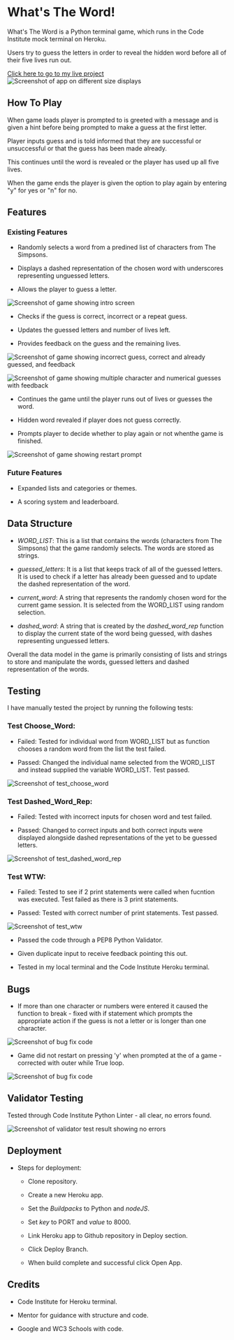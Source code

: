 # What's The Word!

What's The Word is a Python terminal game, which runs in the Code Institute mock terminal on Heroku.

Users try to guess the letters in order to reveal the hidden word before all of their five lives run out.

[Click here to go to my live project](https://whats-the-word-e1699aaf9ca6.herokuapp.com/)
![Screenshot of app on different size displays](images/Heroku-P3-Responsiveness.png)

## How To Play

When game loads player is prompted to is greeted with a message and is given a hint before being prompted to make a guess at the first letter.

Player inputs guess and is told informed that they are successful or unsuccessful or that the guess has been made already.

This continues until the word is revealed or the player has used up all five lives.

When the game ends the player is given the option to play again by entering "y" for yes or "n" for no.

## Features

### Existing Features

- Randomly selects a word from a predined list of characters from The Simpsons.

- Displays a dashed representation of the chosen word with underscores representing unguessed letters.

- Allows the player to guess a letter.

![Screenshot of game showing intro screen](images/Shot-of-game1-1_1.jpg)

- Checks if the guess is correct, incorrect or a repeat guess.

- Updates the guessed letters and number of lives left.

- Provides feedback on the guess and the remaining lives.

![Screenshot of game showing incorrect guess, correct and already guessed, and feedback](images/Shot-of-game2_1.jpg)

![Screenshot of game showing multiple character and numerical guesses with feedback](images/Shot-of-game4_1.jpg)


- Continues the game until the player runs out of lives or guesses the word.

- Hidden word revealed if player does not guess correctly.

- Prompts player to decide whether to play again or not whenthe game is finished.

![Screenshot of game showing restart prompt](images/Shot-of-game3_1.jpg)

### Future Features

- Expanded lists and categories or themes.

- A scoring system and leaderboard.

## Data Structure

- _WORD_LIST_: This is a list that contains the words (characters from The Simpsons) that the game randomly selects. The words are stored as strings.

- _guessed_letters_: It is a list that keeps track of all of the guessed letters. It is used to check if a letter has already been guessed and to update the dashed representation of the word.

- _current_word_: A string that represents the randomly chosen word for the current game session. It is selected from the WORD_LIST using random selection.

- _dashed_word_: A string that is created by the _dashed_word_rep_ function to display the current state of the word being guessed, with dashes representing unguessed letters.

Overall the data model in the game is primarily consisting of lists and strings to store and manipulate the words, guessed letters and dashed representation of the words.

## Testing

I have manually tested the project by running the following tests:

### Test Choose_Word:

- Failed: Tested for individual word from WORD_LIST but as function chooses a random word from the list the test failed.

- Passed: Changed the individual name selected from the WORD_LIST and instead supplied the variable WORD_LIST. Test passed.

![Screenshot of test_choose_word](images/test_choose_word.jpg)

### Test Dashed_Word_Rep:

- Failed: Tested with incorrect inputs for chosen word and test failed.

- Passed: Changed to correct inputs and both correct inputs were displayed alongside dashed representations of the yet to be guessed letters.


![Screenshot of test_dashed_word_rep](images/test_dashed_word_rep.jpg)

### Test WTW:

- Failed: Tested to see if 2 print statements were called when fucntion was executed. Test failed as there is 3 print statements.

- Passed: Tested with correct number of print statements. Test passed.


![Screenshot of test_wtw](images/test_wtw.jpg)

 - Passed the code through a PEP8 Python Validator.

 - Given duplicate input to receive feedback pointing this out.

 - Tested in my local terminal and the Code Institute Heroku terminal.

 ## Bugs

- If more than one character or numbers were entered it caused the function to break - fixed with if statement which prompts the appropriate action if the guess is not a letter or is longer than one character.

 ![Screenshot of bug fix code](images/bug_if_statement.jpg)

 - Game did not restart on pressing 'y' when prompted at the of a game - corrected with outer while True loop.

 ![Screenshot of bug fix code](images/while_true.jpg)

 ## Validator Testing

 Tested through Code Institute Python Linter - all clear, no errors found.

 ![Screenshot of validator test result showing no errors](images/CI_Python_Linter.jpg)
 
 ## Deployment

  - Steps for deployment:

     - Clone repository.

     - Create a new Heroku app.

     - Set the _Buildpacks_ to Python and _nodeJS_.

     - Set _key_ to PORT and _value_ to 8000.

     - Link Heroku app to Github repository in Deploy section.

     - Click Deploy Branch.

     - When build complete and successful click Open App.

## Credits

 - Code Institute for Heroku terminal.

 - Mentor for guidance with structure and code.

 - Google and WC3 Schools with code.